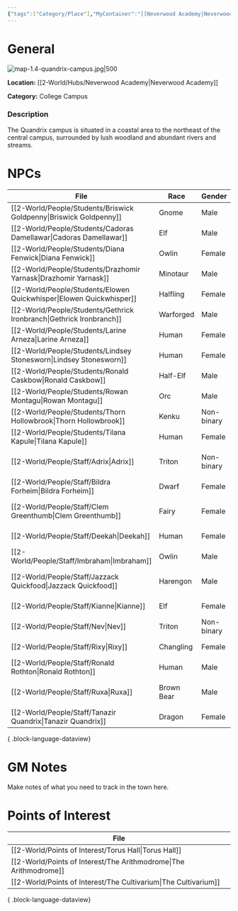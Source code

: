 ```yaml
---
{"tags":["Category/Place"],"MyContainer":"[[Neverwood Academy|Neverwood Academy]]","MyCategory":"College Campus","obsidianUIMode":"preview","image":"map-1.4-quandrix-campus.jpg","dg-publish":true,"dg-path":"World/Places/Quandrix Campus.md","permalink":"/world/places/quandrix-campus/","dgPassFrontmatter":true,"updated":"2025-09-29T14:32:48.000+01:00"}
---
```



# General

![map-1.4-quandrix-campus.jpg|500](/img/user/z_Assets/Campus%20Maps/map-1.4-quandrix-campus.jpg)

**Location:** [[2-World/Hubs/Neverwood Academy\|Neverwood Academy]]

**Category:** College Campus

### Description
The Quandrix campus is situated in a coastal area to the northeast of the central campus, surrounded by lush woodland and abundant rivers and streams.

# NPCs

| File                                                                    | Race       | Gender     | Role                   |
| ----------------------------------------------------------------------- | ---------- | ---------- | ---------------------- |
| [[2-World/People/Students/Briswick Goldpenny\|Briswick Goldpenny]]   | Gnome      | Male       | Student                |
| [[2-World/People/Students/Cadoras Damellawar\|Cadoras Damellawar]]   | Elf        | Male       | Student                |
| [[2-World/People/Students/Diana Fenwick\|Diana Fenwick]]             | Owlin      | Female     | Student                |
| [[2-World/People/Students/Drazhomir Yarnask\|Drazhomir Yarnask]]     | Minotaur   | Male       | Student                |
| [[2-World/People/Students/Elowen Quickwhisper\|Elowen Quickwhisper]] | Halfling   | Female     | Student                |
| [[2-World/People/Students/Gethrick Ironbranch\|Gethrick Ironbranch]] | Warforged  | Male       | Student                |
| [[2-World/People/Students/Larine Arneza\|Larine Arneza]]             | Human      | Female     | Student                |
| [[2-World/People/Students/Lindsey Stonesworn\|Lindsey Stonesworn]]   | Human      | Female     | Student                |
| [[2-World/People/Students/Ronald Caskbow\|Ronald Caskbow]]           | Half-Elf   | Male       | Student                |
| [[2-World/People/Students/Rowan Montagu\|Rowan Montagu]]             | Orc        | Male       | Student                |
| [[2-World/People/Students/Thorn Hollowbrook\|Thorn Hollowbrook]]     | Kenku      | Non-binary | Student                |
| [[2-World/People/Students/Tilana Kapule\|Tilana Kapule]]             | Human      | Female     | Student                |
| [[2-World/People/Staff/Adrix\|Adrix]]                                | Triton     | Non-binary | Professor of Substance |
| [[2-World/People/Staff/Bildra Forheim\|Bildra Forheim]]              | Dwarf      | Female     | Professor of Theory    |
| [[2-World/People/Staff/Clem Greenthumb\|Clem Greenthumb]]            | Fairy      | Female     | Professor of Substance |
| [[2-World/People/Staff/Deekah\|Deekah]]                              | Human      | Female     | Professor of Theory    |
| [[2-World/People/Staff/Imbraham\|Imbraham]]                          | Owlin      | Male       | College Dean           |
| [[2-World/People/Staff/Jazzack Quickfood\|Jazzack Quickfood]]        | Harengon   | Male       | Professor of Substance |
| [[2-World/People/Staff/Kianne\|Kianne]]                              | Elf        | Female     | College Dean           |
| [[2-World/People/Staff/Nev\|Nev]]                                    | Triton     | Non-binary | Professor of Theory    |
| [[2-World/People/Staff/Rixy\|Rixy]]                                  | Changling  | Female     | Professor of Theory    |
| [[2-World/People/Staff/Ronald Rothton\|Ronald Rothton]]              | Human      | Male       | Professor of Theory    |
| [[2-World/People/Staff/Ruxa\|Ruxa]]                                  | Brown Bear | Male       | Professor of Substance |
| [[2-World/People/Staff/Tanazir Quandrix\|Tanazir Quandrix]]          | Dragon     | Female     | Founder Dragon         |

{ .block-language-dataview}

# GM Notes

Make notes of what you need to track in the town here. 


# Points of Interest

| File                                                                 |
| -------------------------------------------------------------------- |
| [[2-World/Points of Interest/Torus Hall\|Torus Hall]]             |
| [[2-World/Points of Interest/The Arithmodrome\|The Arithmodrome]] |
| [[2-World/Points of Interest/The Cultivarium\|The Cultivarium]]   |

{ .block-language-dataview}

